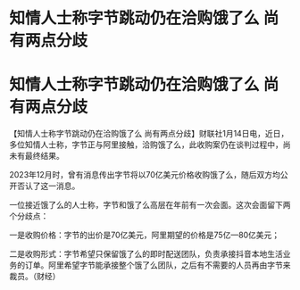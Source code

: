 # 知情人士称字节跳动仍在洽购饿了么 尚有两点分歧

# 知情人士称字节跳动仍在洽购饿了么 尚有两点分歧

【知情人士称字节跳动仍在洽购饿了么
尚有两点分歧】财联社1月14日电，近日，多位知情人士称，字节正与阿里接触，洽购饿了么，此收购案仍在谈判过程中，尚未有最终结果。

2023年12月时，曾有消息传出字节将以70亿美元价格收购饿了么，随后双方均公开否认了这一消息。

一位接近饿了么的人士称，字节和饿了么高层在年前有一次会面。这次会面留下两个分歧点：

一是收购价格：字节的出价是70亿美元，阿里期望的价格是75亿—80亿美元；

二是收购形式：字节希望只保留饿了么的即时配送团队，负责承接抖音本地生活业务的订单。阿里希望字节能承接整个饿了么团队，之后有不需要的人员再由字节来裁员。（财经）


